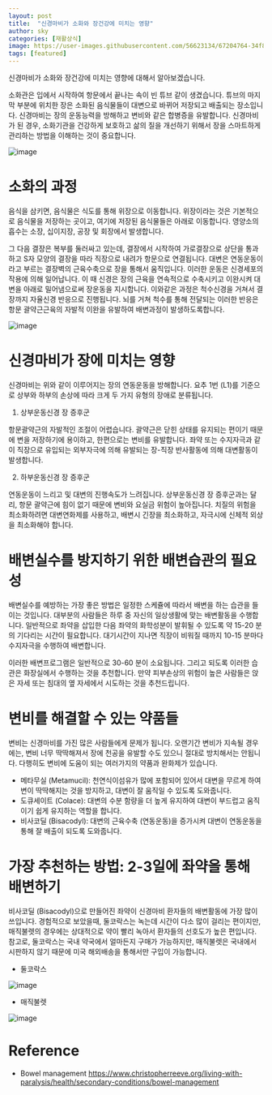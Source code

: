 ```yaml
---
layout: post
title:  "신경마비가 소화와 장건강에 미치는 영향"
author: sky
categories: [재활상식]
image: https://user-images.githubusercontent.com/56623134/67204764-34f87980-f449-11e9-8654-63daca41773a.png
tags: [featured]
---
```


신경마비가 소화와 장건강에 미치는 영향에 대해서 알아보겠습니다.

소화관은 입에서 시작하여 항문에서 끝나는 속이 빈 튜브 같이 생겼습니다.
튜브의 마지막 부분에 위치한 장은 소화된 음식물들이 대변으로 바뀌어 저장되고 배출되는 장소입니다.
신경마비는 장의 운동능력을 방해하고 변비와 같은 합병증을 유발합니다.
신경마비가 된 경우, 소화기관을 건강하게 보호하고 삶의 질을 개선하기 위해서 장을 스마트하게 관리하는 방법을 이해하는 것이 중요합니다.

![image](https://user-images.githubusercontent.com/56623134/67205818-7b4ed800-f44b-11e9-81a2-5fa9b9532dfc.png)

# 소화의 과정

음식을 삼키면, 음식물은 식도를 통해 위장으로 이동합니다.
위장이라는 것은 기본적으로 음식물을 저장하는 곳이고, 여기에 저장된 음식물들은 아래로 이동합니다.
영양소의 흡수는 소장, 십이지장, 공장 및 회장에서 발생합니다.

그 다음 결장은 복부를 둘러싸고 있는데, 결장에서 시작하여 가로결장으로 상단을 통과하고 S자 모양의 결장을 따라 직장으로 내려가 항문으로 연결됩니다.
대변은 연동운동이라고 부르는 결장벽의 근육수축으로 장을 통해서 움직입니다.
이러한 운동은 신경세포의 작용에 의해 일어납니다.
이 때 신경은 장의 근육을 연속적으로 수축시키고 이완시켜 대변을 아래로 밀어냄으로써 장운동을 지시합니다.
이와같은 과정은 척수신경을 거쳐서 결장까지 자율신경 반응으로 진행됩니다.
뇌를 거쳐 척수를 통해 전달되는 이러한 반응은 항문 괄약근근육의 자발적 이완을 유발하여 배변과정이 발생하도록합니다.

![image](https://user-images.githubusercontent.com/56623134/67205888-a2a5a500-f44b-11e9-9bea-73b25d42b064.png)

# 신경마비가 장에 미치는 영향

신경마비는 위와 같이 이루어지는 장의 연동운동을 방해합니다.
요추 1번 (L1)를 기준으로 상부와 하부의 손상에 따라 크게 두 가지 유형의 장애로 분류됩니다.

 1) 상부운동신경 장 증후군
 
 항문괄약근의 자발적인 조절이 어렵습니다.
 괄약근은 닫힌 상태를 유지되는 편이기 때문에 변을 저장하기에 용이하고, 한편으로는 변비를 유발합니다.
 좌약 또는 수지자극과 같이 직장으로 유입되는 외부자극에 의해 유발되는 장-직장 반사활동에 의해 대변활동이 발생합니다.
 
 2) 하부운동신경 장 증후군

 연동운동이 느리고 및 대변의 진행속도가 느려집니다.
 상부운동신경 장 증후군과는 달리, 항문 괄약근에 힘이 없기 때문에 변비와 요실금 위험이 높아집니다.
 치질의 위험을 최소화하려면 대변연화제를 사용하고, 배변시 긴장을 최소화하고, 자극시에 신체적 외상을 최소화해야 합니다.

# 배변실수를 방지하기 위한 배변습관의 필요성

배변실수를 예방하는 가장 좋은 방법은 일정한 스케쥴에 따라서 배변을 하는 습관을 들이는 것입니다.
대부분의 사람들은 하루 중 자신의 일상생활에 맞는 배변활동을 수행합니다.
일반적으로 좌약을 삽입한 다음 좌약의 화학성분이 발휘될 수 있도록 약 15-20 분의 기다리는 시간이 필요합니다.
대기시간이 지나면 직장이 비워질 때까지 10-15 분마다 수지자극을 수행하여 배변합니다.

이러한 배변프로그램은 일반적으로 30-60 분이 소요됩니다.
그리고 되도록 이러한 습관은 화장실에서 수행하는 것을 추천합니다.
만약 피부손상의 위험이 높은 사람들은 앉은 자세 또는 침대의 옆 자세에서 시도하는 것을 추천드립니다.

# 변비를 해결할 수 있는 약품들

변비는 신경마비를 가진 많은 사람들에게 문제가 됩니다.
오랜기간 변비가 지속될 경우에는, 변비 너무 딱딱해져서 장에 천공을 유발할 수도 있으니 절대로 방치해서는 안됩니다.
다행히도 변비에 도움이 되는 여러가지의 약품과 완화제가 있습니다.

 - 메타무실 (Metamucil): 천연식이섬유가 많에 포함되어 있어서 대변을 무르게 하여 변이 딱딱해지는 것을 방지하고, 대변이 잘 움직일 수 있도록 도와줍니다.
 - 도큐세이트 (Colace): 대변의 수분 함량을 더 높게 유지하여 대변이 부드럽고 움직이기 쉽게 유지하는 역할을 합니다.
 - 비사코딜 (Bisacodyl): 대변의 근육수축 (연동운동)을 증가시켜 대변이 연동운동을 통해 잘 배출이 되도록 도와줍니다.

# 가장 추천하는 방법: 2-3일에 좌약을 통해 배변하기

비사코딜 (Bisacodyl)으로 만들어진 좌약이 신경마비 환자들의 배변활동에 가장 많이 쓰입니다.
경험적으로 보았을때, 둘코락스는 녹는데 시간이 다소 많이 걸리는 편이지만, 매직불렛의 경우에는 상대적으로 약이 빨리 녹아서 환자들의 선호도가 높은 편입니다.
참고로, 둘코락스는 국내 약국에서 얼마든지 구매가 가능하지만, 매직불렛은 국내에서 시판하지 않기 때문에 미국 해외배송을 통해서만 구입이 가능합니다.

 - 둘코락스

![image](https://user-images.githubusercontent.com/56623134/67206064-e39db980-f44b-11e9-9188-e76126c249d7.png)

- 매직불렛

![image](https://user-images.githubusercontent.com/56623134/67206101-f7492000-f44b-11e9-9a54-e5431cb4313e.png)


# Reference
 - Bowel management
https://www.christopherreeve.org/living-with-paralysis/health/secondary-conditions/bowel-management
